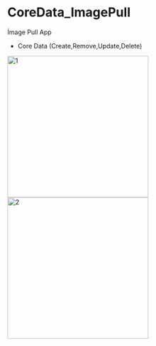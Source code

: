 # CoreData_ImagePull
 
 İmage Pull App
 
 - Core Data (Create,Remove,Update,Delete)
 
<img width="318" alt="1" src="https://user-images.githubusercontent.com/65239293/216765284-539de949-c5c8-4a90-a0bd-e99960df3a82.png">

<img width="318" alt="2" src="https://user-images.githubusercontent.com/65239293/216765285-6e8de51c-a7a7-4cbf-bb95-549e57438f51.png">
